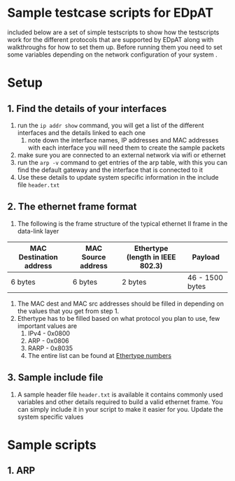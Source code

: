 # Sample testcase scripts for EDpAT

included below are a set of simple testscripts to show how the testscripts work for the different protocols that are supported by EDpAT along with walkthroughs for how to set them up. Before running them you need to set some variables depending on the network configuration of your system .
# Setup

## 1. Find the details of your interfaces
1. run the `ip addr show` command, you will get a list of the different interfaces and the details linked to each one
	1. note down the interface names, IP addresses and MAC addresses with each interface you will need them to create the sample packets
1. make sure you are connected to an external network via wifi or ethernet
1. run the `arp -v` command to get entries of the arp table, with this you can find the default gateway and the interface that is connected to it
1. Use these details to update system specific information in the include file `header.txt`

## 2. The ethernet frame format
1. The following is the frame structure of the typical ethernet II frame in the data-link layer

MAC Destination address | MAC Source address | Ethertype (length in IEEE 802.3) | Payload 
------|----------|----------|-------------	
6 bytes | 6 bytes | 2 bytes | 46 - 1500 bytes 
1. The MAC dest and MAC src addresses should be filled in depending on the values that you get from step 1.
1. Ethertype has to be filled based on what protocol you plan to use, few important values are
	1. IPv4	- 0x0800
	1. ARP  - 0x0806
	1. RARP - 0x8035
	1. The entire list can be found at [Ethertype numbers](https://www.iana.org/assignments/ieee-802-numbers/ieee-802-numbers.xhtml)

## 3. Sample include file
1.  A sample header file `header.txt` is available it contains commonly used variables and other details required to build a valid ethernet frame. You can simply include it in your script to make it easier for you.  Update the system specific values
	
# Sample scripts

## 1. ARP

 
